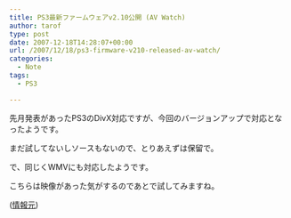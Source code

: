 ```yaml
---
title: PS3最新ファームウェアv2.10公開 (AV Watch)
author: tarof
type: post
date: 2007-12-18T14:28:07+00:00
url: /2007/12/18/ps3-firmware-v210-released-av-watch/
categories:
  - Note
tags:
  - PS3

---
```

先月発表があったPS3のDivX対応ですが、今回のバージョンアップで対応となったようです。
  
まだ試してないしソースもないので、とりあえずは保留で。

で、同じくWMVにも対応したようです。
  
こちらは映像があった気がするのであとで試してみますね。

([情報元][1])

 [1]: http://www.watch.impress.co.jp/av/docs/20071218/sce1.htm